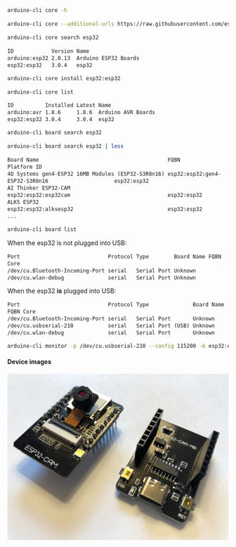 ```bash
arduino-cli core -h
```

```bash
arduino-cli core --additional-urls https://raw.githubusercontent.com/espressif/arduino-esp32/gh-pages/package_esp32_index.json
```

```bash
arduino-cli core search esp32
```


```console
ID            Version Name
arduino:esp32 2.0.13  Arduino ESP32 Boards
esp32:esp32   3.0.4   esp32
```

```bash
arduino-cli core install esp32:esp32
```


```bash
arduino-cli core list
```


```console
ID          Installed Latest Name
arduino:avr 1.8.6     1.8.6  Arduino AVR Boards
esp32:esp32 3.0.4     3.0.4  esp32
```

```bash
arduino-cli board search esp32
```


```bash
arduino-cli board search esp32 | less
```


```console
Board Name                                         FQBN                                               Platform ID
4D Systems gen4-ESP32 16MB Modules (ESP32-S3R8n16) esp32:esp32:gen4-ESP32-S3R8n16                     esp32:esp32
AI Thinker ESP32-CAM                               esp32:esp32:esp32cam                               esp32:esp32
ALKS ESP32                                         esp32:esp32:alksesp32                              esp32:esp32
...
```

```bash
arduino-cli board list
```


When the esp32 is not plugged into USB:

```console
Port                            Protocol Type        Board Name FQBN Core
/dev/cu.Bluetooth-Incoming-Port serial   Serial Port Unknown
/dev/cu.wlan-debug              serial   Serial Port Unknown
```
When the esp32 **is** plugged into USB:

```console
Port                            Protocol Type              Board Name FQBN Core
/dev/cu.Bluetooth-Incoming-Port serial   Serial Port       Unknown
/dev/cu.usbserial-210           serial   Serial Port (USB) Unknown
/dev/cu.wlan-debug              serial   Serial Port       Unknown
```

```bash
arduino-cli monitor -p /dev/cu.usbserial-210 --config 115200 -b esp32:esp32:esp32cam
```

#### Device images

<img src="images/IMG_4222_2.JPG" alt="ESP32-CAM-MB" width="640"/>


